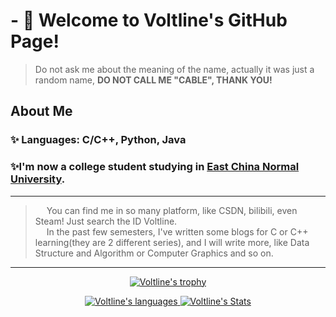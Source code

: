# - 👋 Welcome to Voltline's GitHub Page!
> Do not ask me about the meaning of the name, actually it was just a random name, **DO NOT CALL ME "CABLE", THANK YOU!**
## About Me
### ✨ Languages: C/C++, Python, Java
### ✨I'm now a college student studying in <a href="https://www.ecnu.edu.cn">East China Normal University</a>.
---
> &emsp; You can find me in so many platform, like CSDN, bilibili, even Steam! Just search the ID Voltline.<br>
> &emsp; In the past few semesters, I've written some blogs for C or C++ learning(they are 2 different series), and I will write more, like Data Structure and Algorithm or Computer Graphics and so on.


---
<!---
Voltline/Voltline is a ✨ special ✨ repository because its `README.md` (this file) appears on your GitHub profile.
You can click the Preview link to take a look at your changes.
--->

<p align="center">
  <a href="https://github.com/Voltline">
    <img src="https://github-profile-trophy.vercel.app/?username=Voltline&theme=onedark&row=1" alt="Voltline's trophy" >
  </a>
</p>

<p align="center">
  <a href="#">
    <img src="https://github-readme-stats.vercel.app/api/top-langs/?username=Voltline&theme=dark&layout=compact&card_width=445" alt="Voltline's languages" >
    <img src="https://github-readme-stats.vercel.app/api?username=Voltline&show_icons=true&count_private=true&include_all_commits=true&theme=radical&bg_color=45,4E5E7E,F2F2F1&title_color=FFFEEE" alt="Voltline's Stats" >
  </a>
</p>
